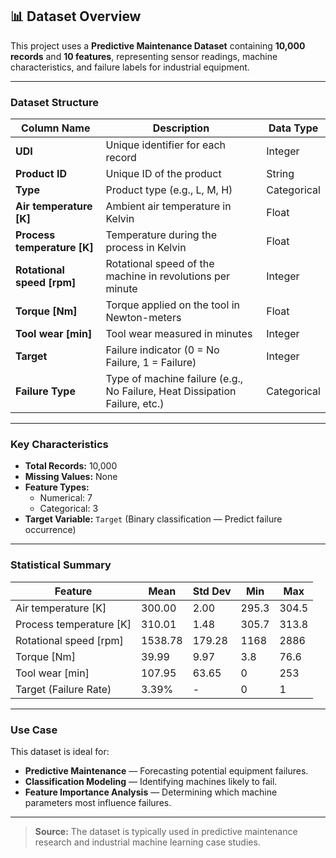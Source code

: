 ## 📊 Dataset Overview

This project uses a **Predictive Maintenance Dataset** containing **10,000 records** and **10 features**, representing sensor readings, machine characteristics, and failure labels for industrial equipment.

---

### **Dataset Structure**
| Column Name | Description | Data Type |
|-------------|-------------|-----------|
| **UDI** | Unique identifier for each record | Integer |
| **Product ID** | Unique ID of the product | String |
| **Type** | Product type (e.g., L, M, H) | Categorical |
| **Air temperature [K]** | Ambient air temperature in Kelvin | Float |
| **Process temperature [K]** | Temperature during the process in Kelvin | Float |
| **Rotational speed [rpm]** | Rotational speed of the machine in revolutions per minute | Integer |
| **Torque [Nm]** | Torque applied on the tool in Newton-meters | Float |
| **Tool wear [min]** | Tool wear measured in minutes | Integer |
| **Target** | Failure indicator (0 = No Failure, 1 = Failure) | Integer |
| **Failure Type** | Type of machine failure (e.g., No Failure, Heat Dissipation Failure, etc.) | Categorical |

---

### **Key Characteristics**
- **Total Records:** 10,000  
- **Missing Values:** None  
- **Feature Types:**  
  - Numerical: 7  
  - Categorical: 3  
- **Target Variable:** `Target` (Binary classification — Predict failure occurrence)

---

### **Statistical Summary**
| Feature | Mean | Std Dev | Min | Max |
|---------|------|---------|-----|-----|
| Air temperature [K] | 300.00 | 2.00 | 295.3 | 304.5 |
| Process temperature [K] | 310.01 | 1.48 | 305.7 | 313.8 |
| Rotational speed [rpm] | 1538.78 | 179.28 | 1168 | 2886 |
| Torque [Nm] | 39.99 | 9.97 | 3.8 | 76.6 |
| Tool wear [min] | 107.95 | 63.65 | 0 | 253 |
| Target (Failure Rate) | 3.39% | - | 0 | 1 |

---

### **Use Case**
This dataset is ideal for:
- **Predictive Maintenance** — Forecasting potential equipment failures.
- **Classification Modeling** — Identifying machines likely to fail.
- **Feature Importance Analysis** — Determining which machine parameters most influence failures.

---

> **Source:** The dataset is typically used in predictive maintenance research and industrial machine learning case studies.
